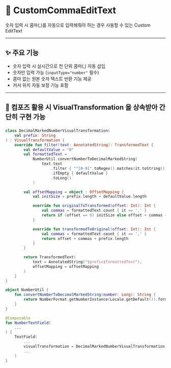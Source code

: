 # 📱 CustomCommaEditText

숫자 입력 시 콤마(,)를 자동으로 입력해줘야 하는 경우 사용할 수 있는 Custom EditText

---

## ✨ 주요 기능

- 숫자 입력 시 실시간으로 천 단위 콤마(,) 자동 삽입
- 숫자만 입력 가능 (`inputType="number"` 필수)
- 콤마 없는 원본 숫자 텍스트 반환 기능 제공
- 커서 위치 자동 보정 기능 포함

---

## 📌 컴포즈 활용 시 VisualTransformation 을 상속받아 간단히 구현 가능

### 
```kotlin
class DecimalMarkedNumberVisualTransformation(
    val prefix: String
) : VisualTransformation {
    override fun filter(text: AnnotatedString): TransformedText {
        val defaultValue = "0"
        val formattedText =
            NumberUtil.convertNumberToDecimalMarkedString(
                text.text
                    .filter { "^[0-9]".toRegex().matches(it.toString()) }
                    .ifEmpty { defaultValue }
                    .toLong()
            )

        val offsetMapping = object : OffsetMapping {
            val initSize = prefix.length + defaultValue.length

            override fun originalToTransformed(offset: Int): Int {
                val commas = formattedText.count { it == ',' }
                return if (offset == 0) initSize else offset + commas + prefix.length
            }

            override fun transformedToOriginal(offset: Int): Int {
                val commas = formattedText.count { it == ',' }
                return offset + commas + prefix.length
            }
        }

        return TransformedText(
            text = AnnotatedString("$prefix$formattedText"),
            offsetMapping = offsetMapping
        )
    }
}

object NumberUtil {
    fun convertNumberToDecimalMarkedString(number: Long): String {
        return NumberFormat.getNumberInstance(Locale.getDefault()).format(number)
    }
}

@Composable
fun NumberTextField(
	...
) {
    TextField(
        ...
        visualTransformation = DecimalMarkedNumberVisualTransformation("Some Prefix"),
        ...
    )
}
```
